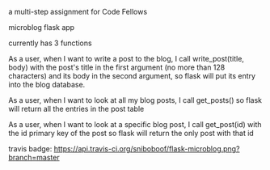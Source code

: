 a multi-step assignment for Code Fellows

microblog flask app

currently has 3 functions

As a user, when I want to write a post to the blog, I call write_post(title, body) with the post's title in the first argument (no more than 128 characters) and its body in the second argument, so flask will put its entry into the blog database.

As a user, when I want to look at all my blog posts, I call get_posts() so flask will return all the entries in the post table

As a user, when I want to look at a specific blog post, I call get_post(id) with the id primary key of the post so flask will return the only post with that id

travis badge: https://api.travis-ci.org/sniboboof/flask-microblog.png?branch=master
